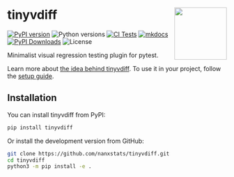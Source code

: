 # tinyvdiff <img src="docs/assets/logo.png" align="right" width="120" />

[![PyPI version](https://img.shields.io/pypi/v/tinyvdiff)](https://pypi.org/project/tinyvdiff/)
![Python versions](https://img.shields.io/pypi/pyversions/tinyvdiff)
[![CI Tests](https://github.com/nanxstats/tinyvdiff/actions/workflows/ci-tests.yml/badge.svg)](https://github.com/nanxstats/tinyvdiff/actions/workflows/ci-tests.yml)
[![mkdocs](https://github.com/nanxstats/tinyvdiff/actions/workflows/mkdocs.yml/badge.svg)](https://nanx.me/tinyvdiff/)
[![PyPI Downloads](https://img.shields.io/pypi/dm/tinyvdiff)](https://pypistats.org/packages/tinyvdiff)
![License](https://img.shields.io/pypi/l/tinyvdiff)

Minimalist visual regression testing plugin for pytest.

Learn more about [the idea behind
tinyvdiff](https://nanx.me/tinyvdiff/articles/design/).
To use it in your project, follow the
[setup guide](https://nanx.me/tinyvdiff/articles/setup/).

## Installation

You can install tinyvdiff from PyPI:

```bash
pip install tinyvdiff
```

Or install the development version from GitHub:

```bash
git clone https://github.com/nanxstats/tinyvdiff.git
cd tinyvdiff
python3 -m pip install -e .
```
